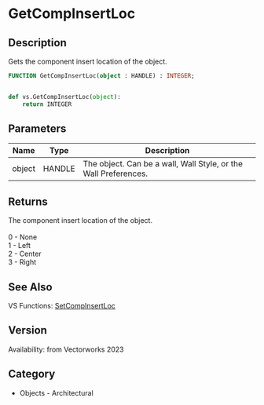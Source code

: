 # GetCompInsertLoc

## Description
Gets the component insert location of the object.

```pascal
FUNCTION GetCompInsertLoc(object : HANDLE) : INTEGER;
```

```python

def vs.GetCompInsertLoc(object):
    return INTEGER
```

## Parameters
|Name|Type|Description|
|---|---|---|
|object|HANDLE|The object. Can be a wall, Wall Style, or the Wall Preferences.|

## Returns
The component insert location of the object.<BR>
<BR>
0 - None<BR>
1 - Left<BR>
2 - Center<BR>
3 - Right

## See Also
VS Functions:
[SetCompInsertLoc](SetCompInsertLoc.md)

## Version
Availability: from Vectorworks 2023
## Category
* Objects - Architectural

